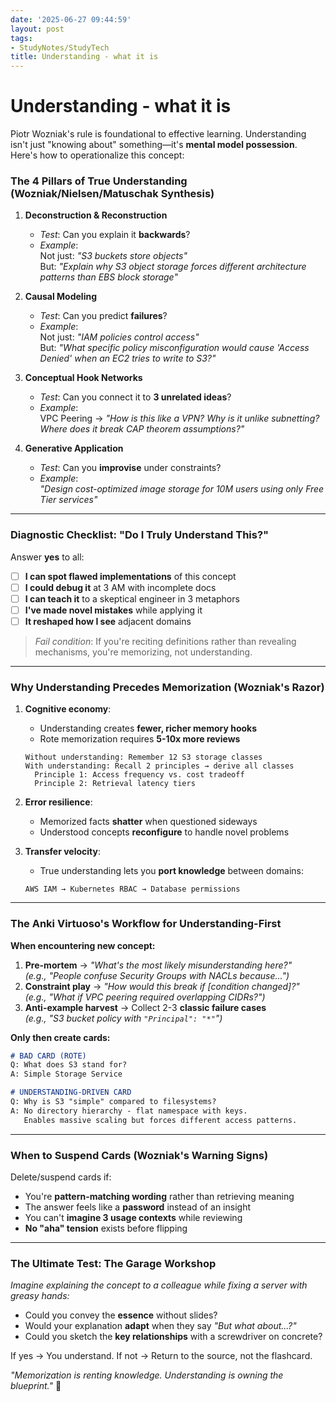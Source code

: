 ```yaml
---
date: '2025-06-27 09:44:59'
layout: post
tags:
- StudyNotes/StudyTech
title: Understanding - what it is
---
```


# Understanding - what it is

Piotr Wozniak's rule is foundational to effective learning. Understanding isn't just "knowing about" something—it's **mental model possession**. Here's how to operationalize this concept:

### The 4 Pillars of True Understanding (Wozniak/Nielsen/Matuschak Synthesis)
1. **Deconstruction & Reconstruction**  
   - *Test*: Can you explain it **backwards**?  
   - *Example*:  
     Not just: *"S3 buckets store objects"*  
     But: *"Explain why S3 object storage forces different architecture patterns than EBS block storage"*

2. **Causal Modeling**  
   - *Test*: Can you predict **failures**?  
   - *Example*:  
     Not just: *"IAM policies control access"*  
     But: *"What specific policy misconfiguration would cause 'Access Denied' when an EC2 tries to write to S3?"*

3. **Conceptual Hook Networks**  
   - *Test*: Can you connect it to **3 unrelated ideas**?  
   - *Example*:  
     VPC Peering → *"How is this like a VPN? Why is it unlike subnetting? Where does it break CAP theorem assumptions?"*

4. **Generative Application**  
   - *Test*: Can you **improvise** under constraints?  
   - *Example*:  
     *"Design cost-optimized image storage for 10M users using only Free Tier services"*

---

### Diagnostic Checklist: "Do I Truly Understand This?"  
Answer **yes** to all:  
- [ ] **I can spot flawed implementations** of this concept  
- [ ] **I could debug it** at 3 AM with incomplete docs  
- [ ] **I can teach it** to a skeptical engineer in 3 metaphors  
- [ ] **I've made novel mistakes** while applying it  
- [ ] **It reshaped how I see** adjacent domains  

> *Fail condition*: If you're reciting definitions rather than revealing mechanisms, you're memorizing, not understanding.

---

### Why Understanding Precedes Memorization (Wozniak's Razor)  
1. **Cognitive economy**:  
   - Understanding creates **fewer, richer memory hooks**  
   - Rote memorization requires **5-10x more reviews**  
   ```plaintext
   Without understanding: Remember 12 S3 storage classes  
   With understanding: Recall 2 principles → derive all classes  
     Principle 1: Access frequency vs. cost tradeoff  
     Principle 2: Retrieval latency tiers  
   ```

2. **Error resilience**:  
   - Memorized facts **shatter** when questioned sideways  
   - Understood concepts **reconfigure** to handle novel problems  

3. **Transfer velocity**:  
   - True understanding lets you **port knowledge** between domains:  
   ```plaintext
   AWS IAM → Kubernetes RBAC → Database permissions  
   ```

---

### The Anki Virtuoso's Workflow for Understanding-First  
**When encountering new concept:**  
1. **Pre-mortem** → *"What's the most likely misunderstanding here?"*  
   *(e.g., "People confuse Security Groups with NACLs because...")*  
2. **Constraint play** → *"How would this break if [condition changed]?"*  
   *(e.g., "What if VPC peering required overlapping CIDRs?")*  
3. **Anti-example harvest** → Collect 2-3 **classic failure cases**  
   *(e.g., "S3 bucket policy with `"Principal": "*"`")*  

**Only then create cards:**  
```markdown
# BAD CARD (ROTE)  
Q: What does S3 stand for?  
A: Simple Storage Service  

# UNDERSTANDING-DRIVEN CARD  
Q: Why is S3 "simple" compared to filesystems?  
A: No directory hierarchy - flat namespace with keys.  
   Enables massive scaling but forces different access patterns.  
```

---

### When to Suspend Cards (Wozniak's Warning Signs)  
Delete/suspend cards if:  
- You're **pattern-matching wording** rather than retrieving meaning  
- The answer feels like a **password** instead of an insight  
- You can't **imagine 3 usage contexts** while reviewing  
- **No "aha" tension** exists before flipping  

---

### The Ultimate Test: The Garage Workshop  
*Imagine explaining the concept to a colleague while fixing a server with greasy hands:*  
- Could you convey the **essence** without slides?  
- Would your explanation **adapt** when they say *"But what about...?"*  
- Could you sketch the **key relationships** with a screwdriver on concrete?  

If yes → You understand. If not → Return to the source, not the flashcard.  

*"Memorization is renting knowledge. Understanding is owning the blueprint."* 🔧